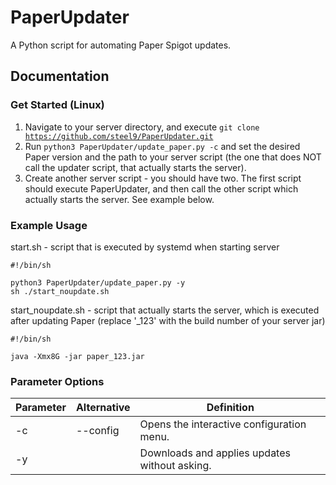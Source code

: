 # PaperUpdater
A Python script for automating Paper Spigot updates.

## Documentation
### Get Started (Linux)
1. Navigate to your server directory, and execute <code>git clone https://github.com/steel9/PaperUpdater.git</code>
2. Run <code>python3 PaperUpdater/update_paper.py -c</code> and set the desired Paper version and the path to your server script (the one that does NOT call the updater script, that actually starts the server).
3. Create another server script - you should have two. The first script should execute PaperUpdater, and then call the other script which actually starts the server. See example below.

### Example Usage
start.sh - script that is executed by systemd when starting server

    #!/bin/sh

    python3 PaperUpdater/update_paper.py -y
    sh ./start_noupdate.sh
start_noupdate.sh - script that actually starts the server, which is executed after updating Paper (replace '\_123' with the build number of your server jar)

    #!/bin/sh

    java -Xmx8G -jar paper_123.jar

### Parameter Options
|Parameter|Alternative|Definition|
|---|---|---|
|-c|--config|Opens the interactive configuration menu.|
|-y||Downloads and applies updates without asking.|
